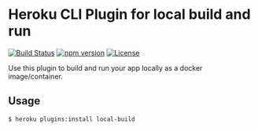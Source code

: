 # Heroku CLI Plugin for local build and run

[![Build Status](https://travis-ci.org/heroku/plugin-local-build.svg?branch=master)](https://travis-ci.org/heroku/plugin-local-build)
[![npm version](https://badge.fury.io/js/heroku-apps.svg)](https://badge.fury.io/js/heroku-apps)
[![License](https://img.shields.io/github/license/heroku/heroku-apps.svg)](https://github.com/heroku/heroku-apps/blob/master/LICENSE)

Use this plugin to build and run your app locally as a docker image/container.

## Usage

```sh-session
$ heroku plugins:install local-build
```

